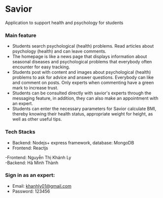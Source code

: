# Savior                                                                                                                                                                                                                                          
Application to support health and psychology for students

### Main feature                                                                                                                                                                  
+ Students search psychological (health) problems. Read articles about psychology (health) and can leave comments.                                                
+ The homepage is like a news page that displays information about seasonal diseases and psychological problems that everybody often encounter for easy tracking.                                   
+ Students post with content and images about psychological (health) problems to ask for advice and answer questions. Everybody can like and comment on posts. Only experts when commenting have a green mark to increase trust.                                                                                                                                               
+ Students can be consulted directly with savior's experts through the messaging feature, in addition, they can also make an appointment with an expert.                              
+ Students can enter the necessary parameters for Savior calculate BMI, thereby knowing their health status, appropriate weight for height, as well as other useful tips.
 
 ### Tech Stacks                                                                                                                                                                         
+ Backend: Nodejs+ express framework, database: MongoDB                                                                                                                                            
+ Frontend: Reactjs                                                                                                                                                                
                                                                                                                                                            
-Frontend: Nguyễn Thị Khánh Ly                                                                                                                                                    
-Backend: Hà Minh Thành

### Sign in as an expert:                                                                                                                                            
+ Email: khanhly01@gmail.com                                                                                                                                                      
+ Password: 123456


